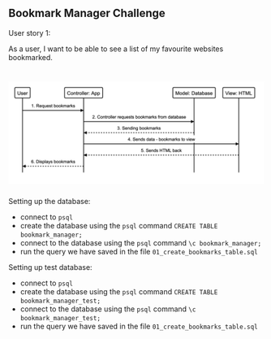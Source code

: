 ## Bookmark Manager Challenge

User story 1:

As a user,
I want to be able to see a list of my favourite websites bookmarked.
# ![Domain_model](bookmark_manager_model.png)

Setting up the database:
* connect to `psql`
* create the database using the `psql` command `CREATE TABLE bookmark_manager;`
* connect to the database using the `psql` command `\c bookmark_manager;`
* run the query we have saved in the file `01_create_bookmarks_table.sql`

Setting up test database:
* connect to `psql`
* create the database using the `psql` command `CREATE TABLE bookmark_manager_test;`
* connect to the database using the `psql` command `\c bookmark_manager_test;`
* run the query we have saved in the file `01_create_bookmarks_table.sql`
